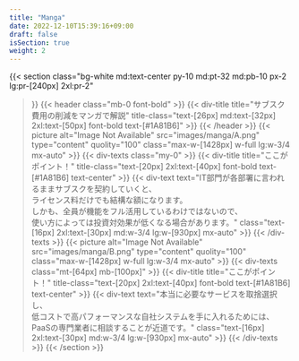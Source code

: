 ```yaml
---
title: "Manga"
date: 2022-12-10T15:39:16+09:00
draft: false
isSection: true
weight: 2
---
```


{{< section
    class="bg-white md:text-center py-10 md:pt-32 md:pb-10 px-2 lg:pr-[240px] 2xl:pr-2"
>}}
    {{< header
        class="mb-0 font-bold"
    >}}
        {{< div-title
            title="サブスク費用の削減をマンガで解説"
            title-class="text-[26px] md:text-[32px] 2xl:text-[50px] font-bold text-[#1A81B6]"
        >}}
    {{< /header >}}
    {{< picture
        alt="Image Not Available" src="images/manga/A.png" type="content" quolity="100" class="max-w-[1428px] w-full lg:w-3/4 mx-auto"
    >}}
    {{< div-texts
        class="my-0"
    >}}
        {{< div-title
            title="ここがポイント！"
            title-class="text-[20px] 2xl:text-[40px] font-bold text-[#1A81B6] text-center"
        >}}
        {{< div-text
            text="IT部門が各部署に言われるままサブスクを契約していくと、<br class='hidden lg:block'>ライセンス料だけでも結構な額になります。<br class='hidden lg:block'>しかも、全員が機能をフル活用しているわけではないので、<br class='hidden lg:block'>使い方によっては投資対効果が低くなる場合があります。"
            class="text-[16px] 2xl:text-[30px] md:w-3/4 lg:w-[930px] mx-auto"
        >}}
    {{< /div-texts >}}
    {{< picture
        alt="Image Not Available" src="images/manga/B.png" type="content" quolity="100" class="max-w-[1428px] w-full lg:w-3/4 mx-auto"
    >}}
    {{< div-texts
        class="mt-[64px] mb-[100px]"
    >}}
        {{< div-title
            title="ここがポイント！"
            title-class="text-[20px] 2xl:text-[40px] font-bold text-[#1A81B6] text-center"
        >}}
        {{< div-text
            text="本当に必要なサービスを取捨選択し、<br class='hidden lg:block'>低コストで高パフォーマンスな自社システムを手に入れるためには、<br class='hidden lg:block'>PaaSの専門業者に相談することが近道です。"
            class="text-[16px] 2xl:text-[30px] md:w-3/4 lg:w-[930px] mx-auto"
        >}}
    {{< /div-texts >}}
{{< /section >}}
